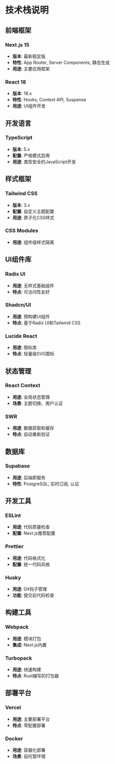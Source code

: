 # 技术栈说明

## 前端框架

### Next.js 15
- **版本**: 最新稳定版
- **特性**: App Router, Server Components, 静态生成
- **用途**: 主要应用框架

### React 18
- **版本**: 18.x
- **特性**: Hooks, Context API, Suspense
- **用途**: UI组件开发

## 开发语言

### TypeScript
- **版本**: 5.x
- **配置**: 严格模式启用
- **用途**: 类型安全的JavaScript开发

## 样式框架

### Tailwind CSS
- **版本**: 3.x
- **配置**: 自定义主题配置
- **用途**: 原子化CSS样式

### CSS Modules
- **用途**: 组件级样式隔离

## UI组件库

### Radix UI
- **用途**: 无样式基础组件
- **特点**: 可访问性友好

### Shadcn/UI
- **用途**: 预构建UI组件
- **特点**: 基于Radix UI和Tailwind CSS

### Lucide React
- **用途**: 图标库
- **特点**: 轻量级SVG图标

## 状态管理

### React Context
- **用途**: 全局状态管理
- **场景**: 主题切换、用户认证

### SWR
- **用途**: 数据获取和缓存
- **特点**: 自动重新验证

## 数据库

### Supabase
- **用途**: 后端即服务
- **特性**: PostgreSQL, 实时订阅, 认证

## 开发工具

### ESLint
- **用途**: 代码质量检查
- **配置**: Next.js推荐配置

### Prettier
- **用途**: 代码格式化
- **配置**: 统一代码风格

### Husky
- **用途**: Git钩子管理
- **功能**: 提交前代码检查

## 构建工具

### Webpack
- **用途**: 模块打包
- **集成**: Next.js内置

### Turbopack
- **用途**: 快速构建
- **特点**: Rust编写的打包器

## 部署平台

### Vercel
- **用途**: 主要部署平台
- **特点**: 零配置部署

### Docker
- **用途**: 容器化部署
- **场景**: 自托管环境
